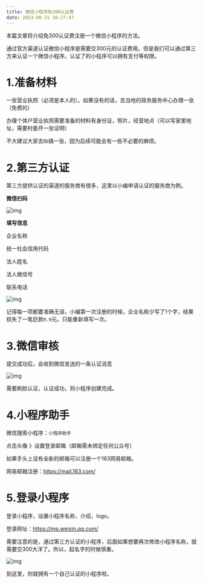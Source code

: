 ```yaml
---
title: 微信小程序免300认证费
date: 2023-08-31 16:27:47
---
```


本篇文章将介绍免300认证费注册一个微信小程序的方法。



通过官方渠道认证微信小程序是需要交300元的认证费用。但是我们可以通过第三方来认证一个微信小程序。认证了的小程序可以拥有支付等权限。



# 1.准备材料



一张营业执照（必须是本人的）。如果没有的话，去当地的政务服务中心办理一张（免费的）



办理个体户营业执照需要准备的材料有身份证，照片，经营地点（可以写家里地址，需要村委开一张证明）



不大建议大家去tb搞一张，因为后续可能会有一些不必要的麻烦。



# 2.第三方认证



第三方提供认证的渠道的服务商有很多，这里以小编申请认证的服务商为例。



**微信扫码**



![img](https://gitee.com/gmbjzg/xybc_gzh/raw/master/2021-8-23/1629696780816-image.png)



**填写信息**



企业名称



统一社会信用代码



法人姓名



法人微信号



联系电话



![img](https://gitee.com/gmbjzg/xybc_gzh/raw/master/2021-8-23/1629696952039-1e33ddca610f36eb7b4dd3b1b0b5a52.jpg)



记得每一项都要准确无误，小编第一次注册的时候，企业名称少写了1个字，结果损失了一笔巨款`9.9`元。只能重新填写一次。



# 3.微信审核



提交成功后，会收到微信发送的一条认证消息



![img](https://gitee.com/gmbjzg/xybc_gzh/raw/master/2021-8-23/1629697260299-image.png)



需要刷脸认证，认证成功，则小程序创建完成。



# 4.小程序助手



微信搜索小程序：`小程序助手`



点击头像 》设置登录邮箱（邮箱需未绑定任何公众号）



如果手头上没有全新的邮箱可以注册一个163网易邮箱。



网易邮箱注册：https://mail.163.com/



# 5.登录小程序



登录小程序，设置小程序名称，介绍，logo。



登录网址：https://mp.weixin.qq.com/



需要注意的是，通过第三方认证的小程序，后面如果想要再次修改小程序名称，就需要交300大洋了。所以，起名字的时候慎重。



![img](https://gitee.com/gmbjzg/xybc_gzh/raw/master/2021-8-23/1629698068855-image.png)



到这里，你就拥有一个自己认证的小程序啦。

